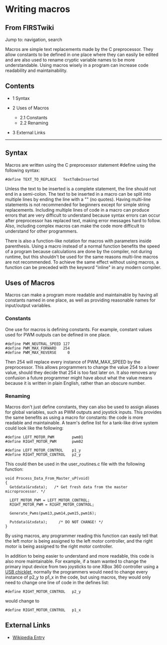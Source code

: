 # Writing macros

## From FIRSTwiki

Jump to: navigation, search

Macros are simple text replacements made by the C preprocessor. They allow constants to be defined in one place where they can easily be edited and are also used to rename cryptic variable names to be more understandable. Using macros wisely in a program can increase code readability and maintainability.

## Contents

- 1 Syntax
- 2 Uses of Macros

  - 2.1 Constants
  - 2.2 Renaming

- 3 External Links

--------------------------------------------------------------------------------

## Syntax

Macros are written using the C preprocessor statement #define using the following syntax:

```
#define TEXT_TO_REPLACE   TextToBeInserted
```

Unless the text to be inserted is a complete statement, the line should not end in a semi-colon. The text to be inserted in a macro can be split into multiple lines by ending the line with a "\" (no quotes). Having multi-line statements is not recommended for beginners except for simple string replacements. Including multiple lines of code in a macro can produce errors that are very difficult to understand because syntax errors can occur after preprocessor has replaced text, making error messages hard to follow. Also, including complex macros can make the code more difficult to understand for other programmers.

There is also a function-like notation for macros with parameters inside parenthesis. Using a macro instead of a normal function benefits the speed of a program because calculations are done by the compiler, not during runtime, but this shouldn't be used for the same reasons multi-line macros are not recommended. To achieve the same effect without using macros, a function can be preceded with the keyword "inline" in any modern compiler.

## Uses of Macros

Macros can make a program more readable and maintainable by having all constants named in one place, as well as providing reasonable names for input/output variables.

### Constants

One use for macros is defining constants. For example, constant values used for PWM outputs can be defined in one place.

```
#define PWM_NEUTRAL_SPEED 127
#define PWM_MAX_FORWARD   254
#define PWM_MAX_REVERSE     0
```

Then 254 will replace every instance of PWM_MAX_SPEED by the preprocessor. This allows programmers to change the value 254 to a lower value, should they decide that 254 is too fast later on. It also removes any confusion a future programmer might have about what the value means because it is written in plain English, rather than an obscure number.

### Renaming

Macros don't just define constants, they can also be used to assign aliases for global variables, such as PWM outputs and joystick inputs. This provides the same benefits as using a macro for constants: the code is more readable and maintainable. A team's define list for a tank-like drive system could look like the following:

```
#define LEFT_MOTOR_PWM        pwm01
#define RIGHT_MOTOR_PWM       pwm02

#define LEFT_MOTOR_CONTROL    p1_y
#define RIGHT_MOTOR_CONTROL   p2_y
```

This could then be used in the user_routines.c file with the following function:

```
void Process_Data_From_Master_uP(void)
{
  Getdata(&rxdata);   /* Get fresh data from the master microprocessor. */

  LEFT_MOTOR_PWM = LEFT_MOTOR_CONTROL;
  RIGHT_MOTOR_PWM = RIGHT_MOTOR_CONTROL;

  Generate_Pwms(pwm13,pwm14,pwm15,pwm16);

  Putdata(&txdata);     /* DO NOT CHANGE! */
}
```

By using macros, any programmer reading this function can easily tell that the left motor is being assigned to the left motor controller, and the right motor is being assigned to the right motor controller.

In addition to being easier to understand and more readable, this code is also more maintainable. For example, if a team wanted to change the primary input device from two joysticks to one XBox 360 controller using a [USB chicklet](/index.php?title=USB_chicklet&action=edit "USB chicklet"), normally the programmers would need to change every instance of p2_y to p1_x in the code, but using macros, they would only need to change one line of code in the defines list:

```
#define RIGHT_MOTOR_CONTROL   p2_y
```

would change to

```
#define RIGHT_MOTOR_CONTROL   p1_x
```

## External Links

- [Wikipedia Entry](http://en.wikipedia.org/wiki/C_preprocessor "http://en.wikipedia.org/wiki/C_preprocessor")
